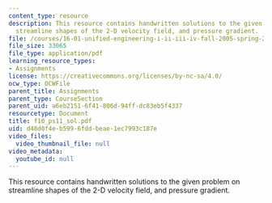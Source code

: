```yaml
---
content_type: resource
description: This resource contains handwritten solutions to the given problem on
  streamline shapes of the 2-D velocity field, and pressure gradient.
file: /courses/16-01-unified-engineering-i-ii-iii-iv-fall-2005-spring-2006/d48d0f4eb5996fddbeae1ec7993c187e_f10_ps11_sol.pdf
file_size: 33065
file_type: application/pdf
learning_resource_types:
- Assignments
license: https://creativecommons.org/licenses/by-nc-sa/4.0/
ocw_type: OCWFile
parent_title: Assignments
parent_type: CourseSection
parent_uid: a6eb2151-6f41-806d-94ff-dc83eb5f4337
resourcetype: Document
title: f10_ps11_sol.pdf
uid: d48d0f4e-b599-6fdd-beae-1ec7993c187e
video_files:
  video_thumbnail_file: null
video_metadata:
  youtube_id: null
---
```

This resource contains handwritten solutions to the given problem on streamline shapes of the 2-D velocity field, and pressure gradient.